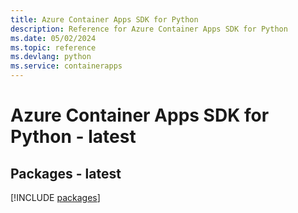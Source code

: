 ```yaml
---
title: Azure Container Apps SDK for Python
description: Reference for Azure Container Apps SDK for Python
ms.date: 05/02/2024
ms.topic: reference
ms.devlang: python
ms.service: containerapps
---
```

# Azure Container Apps SDK for Python - latest
## Packages - latest
[!INCLUDE [packages](container-apps-index.md)]